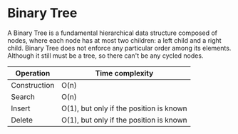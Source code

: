 # Binary Tree

A Binary Tree is a fundamental hierarchical data structure composed of nodes, where each node has at most two children: a left child and a right child. 
Binary Tree does not enforce any particular order among its elements. Although it still must be a tree, so there can't be any cycled nodes.



| Operation    | Time complexity                          |
|--------------|------------------------------------------|
| Construction | O(n)                                     | 
| Search       | O(n)                                     | 
| Insert       | O(1), but only if the position is known  |    
| Delete       | O(1), but only if the position is known  | 
